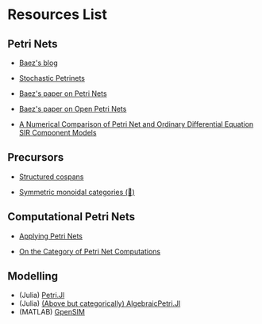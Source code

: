 # Resources List

## Petri Nets

- [Baez's blog](https://johncarlosbaez.wordpress.com/2011/01/18/petri-nets/)

- [Stochastic Petrinets](https://johncarlosbaez.wordpress.com/2011/03/31/network-theory-part-2/)

- [Baez's paper on Petri Nets](https://arxiv.org/pdf/2101.04238)

- [Baez's paper on Open Petri Nets](https://math.ucr.edu/home/baez/petri.pdf)

- [A Numerical Comparison of Petri Net and Ordinary Differential Equation SIR Component Models](https://arxiv.org/pdf/2407.10019)

## Precursors

- [Structured cospans](https://arxiv.org/pdf/1911.04630)

- [Symmetric monoidal categories (🤡)](https://arxiv.org/pdf/0903.0340)

## Computational Petri Nets

- [Applying Petri Nets](https://johncarlosbaez.wordpress.com/2023/03/09/azimuth-project-news-2/)

- [On the Category of Petri Net Computations](https://eprints.soton.ac.uk/261951/1/strong-conf.pdf)

## Modelling

- (Julia) [Petri.Jl](https://github.com/AlgebraicJulia/Petri.jl)
- (Julia) [(Above but categorically) AlgebraicPetri.Jl](https://github.com/AlgebraicJulia/Petri.jl)
- (MATLAB) [GpenSIM](https://uis.brage.unit.no/uis-xmlui/bitstream/handle/11250/181650/GPensim%20%20a%20new%20petri%20net%20simulator.pdf?sequence=1&isAllowed=y)

 
